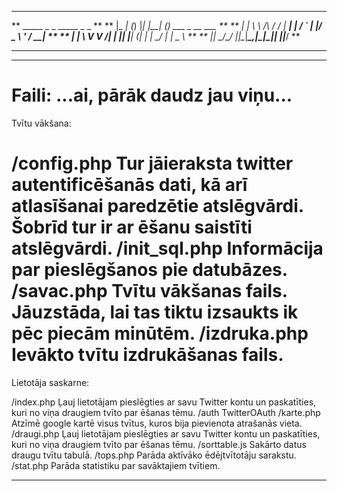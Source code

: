 ***************************************************************
**     _____          _ _   _____    _ _                     **
**    |_   _|_      _(_) |_| ____|__| (_) ___ _ __  ___      **
**      | | \ \ /\ / / | __|  _| / _` | |/ _ \ '_ \/ __|     **
**      | |  \ V  V /| | |_| |__| (_| | |  __/ | | \__ \     **
**      |_|   \_/\_/ |_|\__|_____\__,_|_|\___|_| |_|___/     **
**                                                           **
***************************************************************

Faili:
...ai, pārāk daudz jau viņu...
===============================================================
Tvītu vākšana:

/config.php     Tur jāieraksta twitter autentificēšanās dati,
                kā arī atlasīšanai paredzētie atslēgvārdi.
                Šobrīd tur ir ar ēšanu saistīti atslēgvārdi.
/init_sql.php   Informācija par pieslēgšanos pie datubāzes.
/savac.php      Tvītu vākšanas fails. Jāuzstāda, lai tas 
				tiktu izsaukts ik pēc piecām minūtēm.
/izdruka.php    Ievākto tvītu izdrukāšanas fails.
===============================================================
Lietotāja saskarne:

/index.php      Ļauj lietotājam pieslēgties ar savu Twitter
                kontu un paskatīties, kuri no viņa draugiem
                tvīto par ēšanas tēmu.
/auth           TwitterOAuth
/karte.php     	Atzīmē google kartē visus tvītus, kuros bija
                pievienota atrašanās vieta.
/draugi.php   	Ļauj lietotājam pieslēgties ar savu Twitter
                kontu un paskatīties, kuri no viņa draugiem
                tvīto par ēšanas tēmu.
/sorttable.js  	Sakārto datus draugu tvītu tabulā.
/tops.php   	Parāda aktīvāko ēdējtvītotāju sarakstu.
/stat.php   	Parāda statistiku par savāktajiem tvītiem.

****************************************************************